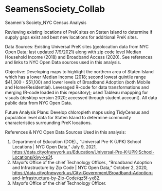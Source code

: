 # SeamensSociety_Collab
Seamen's Society_NYC Census Analysis

Reviewing existing locations of PreK sites on Staten Island to determine if supply gaps exist and best new locations for additional PreK sites.

Data Sources:
Existing Universal PreK sites (geolocation data from NYC Open Data; last updated 7/9/2021) along with zip code level Median Household Income (2018) and Broadband Access (2020). See references and links to NYC Open Data sources used in this analysis.

Objective:
Developing maps to highlight the northern area of Staten Island which has a lower Median Income (2018; second lowest quintile range $41,300 - $51,100) and lower levels of Broadband Adoption (both Mobile and Home/Residential).  Leveraged R-code for data transformations and merging (R-code loaded in this repository); used Tableau mappping for visuals (desktop version 2020; accessed through student account).  All data public data from NYC Open Data.

Future Analysis Plans:
Develop chloropleth maps using TidyCensus and population level data for Staten Island to determine community characteristics surrounding PreK locations.

References & NYC Open Data Sources Used in this analysis:
1)  Department of Education (DOE)., “Universal Pre-K (UPK) School Locations | NYC Open Data,” July 9, 2021, https://data.cityofnewyork.us/Education/Universal-Pre-K-UPK-School-Locations/kiyv-ks3f.
2)  Mayor’s Office of the chief Technology Officer., “Broadband Adoption and Infrastructure by Zip Code | NYC Open Data,” October 2, 2020, https://data.cityofnewyork.us/City-Government/Broadband-Adoption-and-Infrastructure-by-Zip-Code/qz5f-yx82.
3)  Mayor’s Office of the chief Technology Officer.
